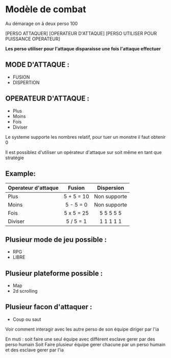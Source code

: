 Modèle de combat
====================

Au démarage on à deux perso 100

[PERSO ATTAQUER] [OPERATEUR D'ATTAQUE] [PERSO UTILISER POUR PUISSANCE OPERATEUR]

**Les perso utiliser pour l'attaque disparaisse une fois l'attaque effectuer**

MODE D'ATTAQUE :
-----------------------
- FUSION
- DISPERTION

OPERATEUR D'ATTAQUE :
-------------------------------
- Plus 
- Moins
- Fois
- Diviser

Le systeme supporte les nombres relatif, pour tuer un monstre il faut obtenir 0

Il est possiblez d'utiliser un opérateur d'attaque sur soit même en tant que stratégie

Example: 
----------

| Operateur d'attaque | Fusion        |       Dispersion |
|---------------------|:-------------:|:----------------:|
| Plus                | 5 + 5 = 10    | Non supporte     |
| Moins               | 5 - 5 = 0     | Non supporte     | 
| Fois                | 5 x 5 = 25    | 5 5 5 5 5        |
| Diviser             | 5 / 5 = 1     | 1 1 1 1 1        |


Plusieur mode de jeu possible :
-------------------------------------
- RPG
- LIBRE

Plusieur plateforme possible : 
-----------------------------------
- Map
- 2d scrolling

Plusieur facon d'attaquer :
--------------------------------
- Coup ou saut

Voir comment interagir avec les autre perso de son équipe diriger par l'ia

En muti : soit faire une seul équipe avec différent esclave gerer par des perso humain
Soit Faire plusieur équipe gerer chacune par un perso humain et des esclave gerer par l'ia
